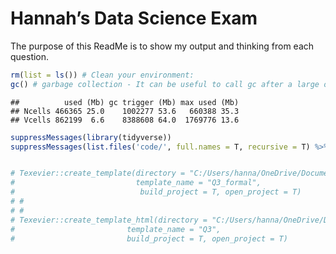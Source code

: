 
# Hannah’s Data Science Exam

The purpose of this ReadMe is to show my output and thinking from each
question.

``` r
rm(list = ls()) # Clean your environment:
gc() # garbage collection - It can be useful to call gc after a large object has been removed, as this may prompt R to return memory to the operating system.
```

    ##          used (Mb) gc trigger (Mb) max used (Mb)
    ## Ncells 466365 25.0    1002277 53.6   660388 35.3
    ## Vcells 862199  6.6    8388608 64.0  1769776 13.6

``` r
suppressMessages(library(tidyverse))
suppressMessages(list.files('code/', full.names = T, recursive = T) %>% .[grepl('.R', .)] %>% as.list() %>% walk(~source(.)))


# Texevier::create_template(directory = "C:/Users/hanna/OneDrive/Documents/Data Science/21082022/",
#                           template_name = "Q3_formal",
#                            build_project = T, open_project = T)
# # 
# # 
# Texevier::create_template_html(directory = "C:/Users/hanna/OneDrive/Documents/Data Science/21082022/",
#                         template_name = "Q3",
#                         build_project = T, open_project = T)
```
